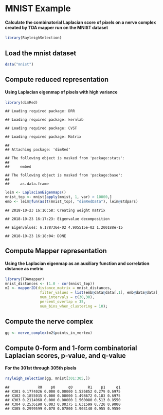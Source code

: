 MNIST Example
================

#### Calculate the combinatorial Laplacian score of pixels on a nerve complex created by TDA mapper run on the MNIST dataset

``` r
library(RayleighSelection)
```

Load the mnist dataset
----------------------

``` r
data("mnist")
```

Compute reduced representation
------------------------------

#### Using Laplacian eigenmap of pixels with high variance

``` r
library(dimRed)
```

    ## Loading required package: DRR

    ## Loading required package: kernlab

    ## Loading required package: CVST

    ## Loading required package: Matrix

    ## 
    ## Attaching package: 'dimRed'

    ## The following object is masked from 'package:stats':
    ## 
    ##     embed

    ## The following object is masked from 'package:base':
    ## 
    ##     as.data.frame

``` r
leim <- LaplacianEigenmaps()
mnist_top <- mnist[apply(mnist, 1, var) > 10000,]
emb <- leim@fun(as(t(mnist_top), "dimRedData"), leim@stdpars)
```

    ## 2018-10-23 16:16:58: Creating weight matrix

    ## 2018-10-23 16:17:23: Eigenvalue decomposition

    ## Eigenvalues: 6.178736e-02 4.905515e-02 1.200188e-15

    ## 2018-10-23 16:18:04: DONE

Compute Mapper representation
-----------------------------

#### Using the Laplacian eigenmap as an auxiliary function and correlation distance as metric

``` r
library(TDAmapper)
mnist_distances <- (1.0 - cor(mnist_top))
m2 <- mapper2D(distance_matrix = mnist_distances,
                filter_values = list(emb@data@data[,1], emb@data@data[,2]),
                num_intervals = c(30,30),
                percent_overlap = 35,
                num_bins_when_clustering = 10);
```

Compute the nerve complex
-------------------------

``` r
gg <- nerve_complex(m2$points_in_vertex)
```

Compute 0-form and 1-form combinatorial Laplacian scores, p-value, and q-value
------------------------------------------------------------------------------

#### For the 301st through 305th pixels

``` r
rayleigh_selection(gg, mnist[301:305,])
```

    ##             R0    p0      q0       R1    p1     q1
    ## X301 0.1774026 0.000 0.00000 1.526852 0.279 0.6975
    ## X302 0.1855035 0.000 0.00000 1.498672 0.183 0.6975
    ## X303 0.2114068 0.000 0.00000 1.560080 0.513 0.8550
    ## X304 0.2536190 0.003 0.00375 1.631599 0.720 0.9000
    ## X305 0.2999599 0.078 0.07800 1.903140 0.955 0.9550
